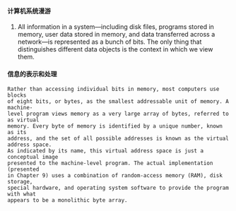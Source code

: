 #### 计算机系统漫游
1.  All information in a system—including disk files, programs stored in memory, user data stored in memory, and data transferred across a network—is represented as a bunch of bits. The only thing that distinguishes different data objects is the context in which we view them. 

#### 信息的表示和处理
    Rather than accessing individual bits in memory, most computers use blocks
    of eight bits, or bytes, as the smallest addressable unit of memory. A machine-
    level program views memory as a very large array of bytes, referred to as virtual
    memory. Every byte of memory is identified by a unique number, known as its
    address, and the set of all possible addresses is known as the virtual address space.
    As indicated by its name, this virtual address space is just a conceptual image
    presented to the machine-level program. The actual implementation (presented
    in Chapter 9) uses a combination of random-access memory (RAM), disk storage,
    special hardware, and operating system software to provide the program with what
    appears to be a monolithic byte array.

